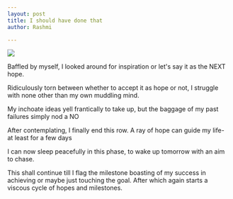 ```yaml
---
layout: post
title: I should have done that
author: Rashmi

---
```

![](I-should-have-done-that.jpeg)

Baffled by myself,
I looked around for inspiration or let's say it as the NEXT hope.

Ridiculously torn between whether to accept it as hope or not,
I struggle with none other than my own muddling mind.

My inchoate ideas yell frantically to take up,
but the baggage of my past failures simply nod a NO

After contemplating, I finally end this row.
A ray of hope can guide my life- at least for a few days

I can now sleep peacefully in this phase,
to wake up tomorrow with an aim to chase.

This shall continue till I flag the milestone
boasting of my success in achieving or maybe just touching the goal.
After which again starts a viscous cycle of hopes and milestones.